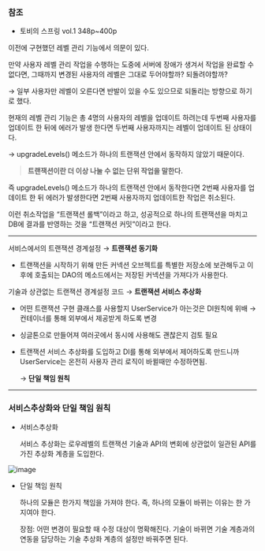### 참조

- 토비의 스프링 vol.1 348p~400p

이전에 구현했던 레벨 관리 기능에서 의문이 있다.

만약 사용자 레벨 관리 작업을 수행하는 도중에 서버에 장애가 생겨서 작업을 완료할 수 없다면, 그때까지 변경된 사용자의 레벨은 그대로 두어야할까? 되돌려야할까?

→ 일부 사용자만 레벨이 오른다면 반발이 있을 수도 있으므로 되돌리는 방향으로 하기로 했다.

현재의 레벨 관리 기능은 총 4명의 사용자의 레벨을 업데이트 하려는데 두번째 사용자를 업데이트 한 뒤에 에러가 발생 한다면 두번째 사용자까지는 레벨이 업데이트 된 상태이다.

→ upgradeLevels() 메소드가 하나의 트랜잭션 안에서 동작하지 않았기 때문이다.

> **트랜잭션이란 더 이상 나눌 수 없는 단위 작업을 말한다.**
> 

즉 upgradeLevels() 메소드가 하나의 트랜잭션 안에서 동작한다면 2번째 사용자를 업데이트 한 뒤 에러가 발생한다면 2번째 사용자까지 업데이트한 작업은 취소된다.

이런 취소작업을 “트랜잭션 롤백”이라고 하고, 성공적으로 하나의 트랜잭션을 마치고 DB에 결과를 반영하는 것을 “트랜잭션 커밋”이라고 한다.

---

서비스에서의 트랜잭션 경계설정 → **트랜잭션 동기화**

- 트랜잭션을 시작하기 위해 만든 커넥션 오브젝트를 특별한 저장소에 보관해두고 이후에 호출되는 DAO의 메소드에서는 저장된 커넥션을 가져다가 사용한다.

기술과 상관없는 트랜잭션 경계설정 코드 → **트랜잭션 서비스 추상화**

- 어떤 트랜잭션 구현 클래스를 사용할지 UserService가 아는것은 DI원칙에 위배 → 컨테이너를 통해 외부에서 제공받게 하도록 변경
- 싱글톤으로 만들어져 여러곳에서 동시에 사용해도 괜찮은지 검토 필요
- 트랜잭션 서비스 추상화를 도입하고 DI를 통해 외부에서 제어하도록 만드니까 UserService는 온전히 사용자 관리 로직이 바뀔때만 수정하면됨.
    
    → **단일 책임 원칙**
    

---

### 서비스추상화와 단일 책임 원칙

- 서비스추상화
    
    서비스 추상화는 로우레벨의 트랜잭션 기술과 API의 변회에 상관없이 일관된 API를 가진 추상화 계층을 도입한다.
    

![image](https://user-images.githubusercontent.com/108508730/200992419-28c0230c-a088-450a-8cc5-123dad4f16f0.png)

- 단일 책임 원칙
    
    하나의 모듈은 한가지 책임을 가져야 한다. 즉, 하나의 모듈이 바뀌는 이유는 한 가지여야 한다.
    
    장점: 어떤 변경이 필요할 때 수정 대상이 명확해진다. 기술이 바뀌면 기술 계층과의 연동을 담당하는 기술 추상화 계층의 설정만 바꿔주면 된다.
